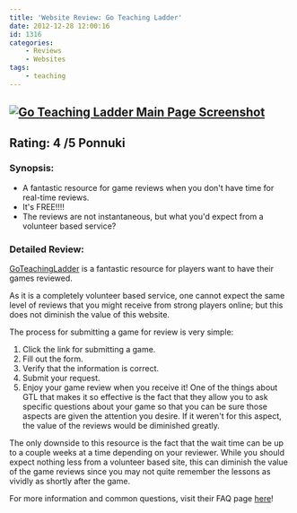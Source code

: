 ```yaml
---
title: 'Website Review: Go Teaching Ladder'
date: 2012-12-28 12:00:16
id: 1316
categories:
	- Reviews
	- Websites
tags:
	- teaching
---
```


## [![Go Teaching Ladder Main Page Screenshot](http://www.bengozen.com/wp-content/uploads/2012/12/goteachingladdermainpage.png "Go Teaching Ladder Main Page")](http://www.bengozen.com/wp-content/uploads/2012/12/goteachingladdermainpage.png)

## Rating: 4 /5 Ponnuki

### Synopsis:

*   A fantastic resource for game reviews when you don't have time for real-time reviews.
*   It's FREE!!!!
*   The reviews are not instantaneous, but what you'd expect from a volunteer based service?

### Detailed Review:

[GoTeachingLadder](http://gtl.xmp.net/ "Go Teaching Ladder Website") is a fantastic resource for players want to have their games reviewed.

As it is a completely volunteer based service, one cannot expect the same level of reviews that you might receive from strong players online; but this does not diminish the value of this website.

The process for submitting a game for review is very simple:

1.  Click the link for submitting a game.
2.  Fill out the form.
3.  Verify that the information is correct.
4.  Submit your request.
5.  Enjoy your game review when you receive it!
One of the things about GTL that makes it so effective is the fact that they allow you to ask specific questions about your game so that you can be sure those aspects are given the attention you desire. If it weren't for this aspect, the value of the reviews would be diminished greatly.

The only downside to this resource is the fact that the wait time can be up to a couple weeks at a time depending on your reviewer. While you should expect nothing less from a volunteer based site, this can diminish the value of the game reviews since you may not quite remember the lessons as vividly as shortly after the game.

For more information and common questions, visit their FAQ page [here](http://gtl.xmp.net/about/faq "Go Teaching Ladder FAQ")!